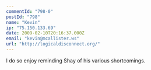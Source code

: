 ```yaml
---
commentId: "798-0"
postId: "798"
name: "Kevin"
ip: "75.150.133.69"
date: 2009-02-10T20:16:37.000Z
email: "kevin@mcallister.ws"
url: "http://logicaldisconnect.org/"
---
```

<p>I do so enjoy reminding Shay of his various shortcomings.</p>